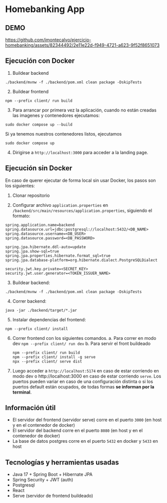# Homebanking App

## DEMO
https://github.com/imontecalvo/ejercicio-homebanking/assets/82344492/2e11e22d-f949-4721-a623-9f52f8651073

## Ejecución con Docker
1. Buildear backend
```
./backend/mvnw -f ./backend/pom.xml clean package -DskipTests
```

2. Buildear frontend
```
npm --prefix client/ run build
```

3. Para arrancar por primera vez la aplicación, cuando no están creadas las imagenes y contenedores ejecutamos:
```
sudo docker compose up --build
```
Si ya tenemos nuestros contenedores listos, ejecutamos
```
sudo docker compose up
```

4. Dirigirse a `http://localhost:3000` para acceder a la landing page.

## Ejecución sin Docker
En caso de querer ejecutar de forma local sin usar Docker, los pasos son los siguientes:
1. Clonar repositorio

2. Configurar archivo `application.properties` en `/backend/src/main/resources/application.properties`, siguiendo el formato:
```
spring.application.name=backend
spring.datasource.url=jdbc:postgresql://localhost:5432/<DB_NAME>
spring.datasource.username=<DB_USER>
spring.datasource.password=<DB_PASSWORD>

spring.jpa.hibernate.ddl-auto=update
spring.jpa.show-sql=true
spring.jpa.properties.hibernate.format_sql=true
spring.jpa.database-platform=org.hibernate.dialect.PostgreSQLDialect

security.jwt.key.private=<SECRET_KEY>
security.jwt.user.generator=<TOKEN_ISSUER_NAME>
```

3. Buildear backend:
```
./backend/mvnw -f ./backend/pom.xml clean package -DskipTests
```

4. Correr backend:
```
java -jar ./backend/target/*.jar
```

5. Instalar dependencias del frontend:
```
npm --prefix client/ install
```

6. Correr frontend con los siguientes comandos.
    a. Para correr en modo dev
    ```npm --prefix client/ run dev```
    b. Para servir el front buildeado
    ```
    npm --prefix client/ run build
    npm --prefix client/ install -g serve
    npx --prefix client/ serve dist
    ```

7. Luego acceder a `http://localhost:5174` en caso de estar corriendo en modo dev o http://localhost:3000 en caso de estar corriendo `serve`.
Los puertos pueden variar en caso de una configuración distinta o si los puertos default están ocupados, de todas formas **se informan por la terminal**.
    
## Información útil
- El servidor del frontend (servidor serve) corre en el puerto `3000` (en host y en el contenedor de docker)
- El servidor del backend corre en el puerto `8080` (en host y en el contenedor de docker)
- La base de datos postgres corre en el puerto `5432` en docker y `5433` en host

## Tecnologías y herramientas usadas
- Java 17 + Spring Boot + Hibernate JPA
- Spring Security + JWT (auth)
- Postgresql
- React
- Serve (servidor de frontend buildeado)
